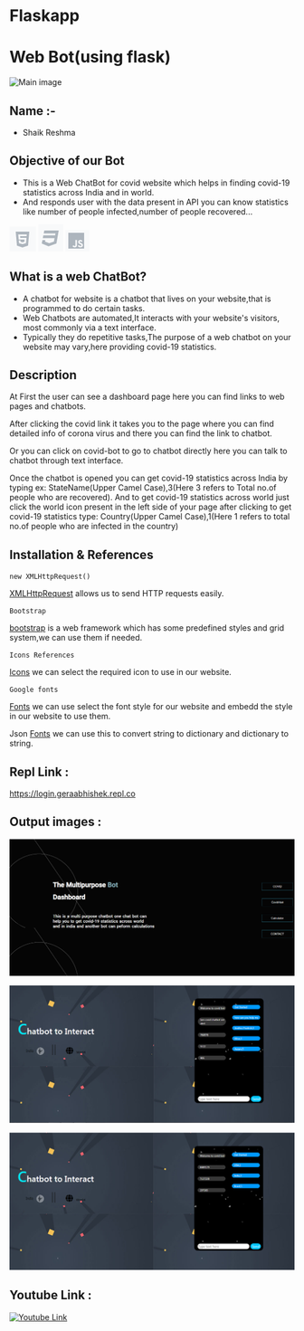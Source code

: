 # Flaskapp

# Web Bot(using flask)
![Main image](https://theninehertz.com/wp-content/uploads/2018/03/chatbot-for-web-development.jpg)
## Name :-
 * Shaik Reshma

## Objective of our Bot
 * This is a Web ChatBot for covid website which helps in finding covid-19 statistics across India and in world.
 * And responds user with the data present in API you can know statistics like number of people infected,number of people recovered...

[![HTML image](https://github.com/abhishek-548/webbot/blob/main/html%20img.PNG?raw=true)](https://www.w3schools.com/html/)
[![CSS image](https://raw.githubusercontent.com/abhishek-548/webbot/main/css%20img.PNG)](https://www.w3schools.com/css/)
[![Js image](https://raw.githubusercontent.com/abhishek-548/webbot/main/js%20img.PNG)](https://www.w3schools.com/js/)

## What is a web ChatBot?
 * A chatbot for website is a chatbot that lives on your website,that is programmed to do certain tasks.
 * Web Chatbots are automated,It interacts with your website's visitors, most commonly via a text interface.
 * Typically they do repetitive tasks,The purpose of a web chatbot on your website may vary,here providing covid-19 statistics.

## Description 

At First the user can see a dashboard page here you can find links to web pages and chatbots. 

After clicking the covid link it takes you to the page where you can find detailed info of corona virus and there you can find the link to chatbot.

Or you can click on covid-bot to go to chatbot directly here you can talk to chatbot through text interface.
	
Once the chatbot is opened you can get covid-19 statistics across India by typing ex: StateName(Upper Camel Case),3(Here 3 refers to Total no.of people who are recovered).
And to get covid-19 statistics  across world just click the world icon present in the left side of your page after clicking to get covid-19 statistics type: Country(Upper Camel Case),1(Here 1 refers to total no.of people who are infected in the country)

## Installation & References
	
	new XMLHttpRequest()
[XMLHttpRequest](https://www.w3schools.com/xml/xml_http.asp) allows us to send HTTP requests easily.
		
	Bootstrap
[bootstrap](https://getbootstrap.com/) is a web framework which has some predefined styles and grid system,we can use them if needed.
		
	Icons References
[Icons](https://www.w3schools.com/icons/default.asp) we can select the required icon to use in our website.
		
	Google fonts
[Fonts](https://fonts.google.com/) we can use select the font style for our website and embedd the style in our website to use them.

 Json
[Fonts](https://fonts.google.com/) we can use this to convert string to dictionary and dictionary to string. 

## Repl Link :

https://login.geraabhishek.repl.co


## Output images :

![Output1](https://github.com/abhishek-548/project/blob/main/output1.PNG?raw=true)

![Output2](https://raw.githubusercontent.com/abhishek-548/project/main/output2.PNG)

![Output3](https://raw.githubusercontent.com/abhishek-548/project/main/output3.PNG)

## Youtube Link :

[![Youtube Link](https://i2-prod.coventrytelegraph.net/article17913987.ece/ALTERNATES/s1200/0_youtubecoronavirus2JPG.jpg)](https://youtu.be/5bXkDC4FTsw)
